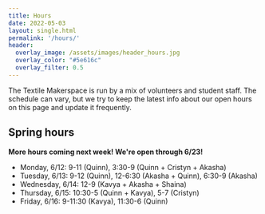 ```yaml
---
title: Hours
date: 2022-05-03
layout: single.html
permalink: '/hours/'
header:
  overlay_image: /assets/images/header_hours.jpg
  overlay_color: "#5e616c"
  overlay_filter: 0.5
---
```


The Textile Makerspace is run by a mix of volunteers and student staff. The schedule can vary, but we try to keep the latest info about our open hours on this page and update it frequently.


## Spring hours

**More hours coming next week! We're open through 6/23!**

* Monday, 6/12: 9-11 (Quinn), 3:30-9 (Quinn + Cristyn + Akasha)
* Tuesday, 6/13: 9-12 (Quinn), 12-6:30 (Akasha + Quinn), 6:30-9 (Akasha)
* Wednesday, 6/14: 12-9 (Kavya + Akasha + Shaina)
* Thursday, 6/15: 10:30-5 (Quinn + Kavya), 5-7 (Cristyn)
* Friday, 6/16: 9-11:30 (Kavya), 11:30-6 (Quinn)
